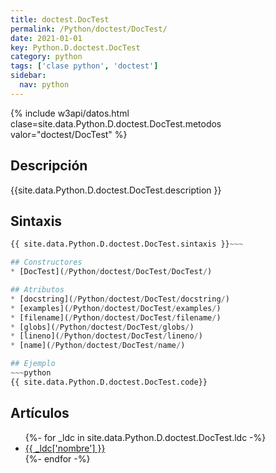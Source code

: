 ```yaml
---
title: doctest.DocTest
permalink: /Python/doctest/DocTest/
date: 2021-01-01
key: Python.D.doctest.DocTest
category: python
tags: ['clase python', 'doctest']
sidebar: 
  nav: python
---
```


{% include w3api/datos.html clase=site.data.Python.D.doctest.DocTest.metodos valor="doctest/DocTest" %}

## Descripción
{{site.data.Python.D.doctest.DocTest.description }}

## Sintaxis
~~~python
{{ site.data.Python.D.doctest.DocTest.sintaxis }}~~~

## Constructores
* [DocTest](/Python/doctest/DocTest/DocTest/)

## Atributos
* [docstring](/Python/doctest/DocTest/docstring/)
* [examples](/Python/doctest/DocTest/examples/)
* [filename](/Python/doctest/DocTest/filename/)
* [globs](/Python/doctest/DocTest/globs/)
* [lineno](/Python/doctest/DocTest/lineno/)
* [name](/Python/doctest/DocTest/name/)

## Ejemplo
~~~python
{{ site.data.Python.D.doctest.DocTest.code}}
~~~

## Artículos
<ul>
{%- for _ldc in site.data.Python.D.doctest.DocTest.ldc -%}
   <li>
       <a href="{{_ldc['url'] }}">{{ _ldc['nombre'] }}</a>
   </li>
{%- endfor -%}
</ul>
